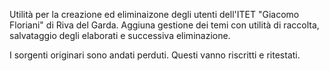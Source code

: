 Utilità per la creazione ed eliminaizone degli utenti dell'ITET "Giacomo Floriani" di Riva del Garda.
Aggiuna gestione dei temi con utilità di raccolta, salvataggio degli elaborati e successiva eliminazione.

I sorgenti originari sono andati perduti. Questi vanno riscritti e ritestati.
